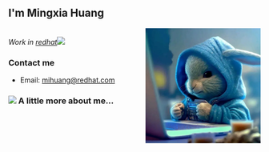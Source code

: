 <h2>  I'm Mingxia Huang</h2>
<img align='right' src="./image/image.png" width="230">
<p><em></br>Work in <a href="https://www.redhat.com">redhat</a><img src="https://media.giphy.com/media/rwiOduiq2oatO/giphy.gif" width="30"> 
</em></p>

### Contact me
+ Email: mihuang@redhat.com


### <img src="https://media.giphy.com/media/JmPPLShV3ItJfAJ8fh/giphy.gif" width="50"> A little more about me...


